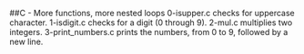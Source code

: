 ##C - More functions, more nested loops
0-isupper.c checks for uppercase character.
1-isdigit.c checks for a digit (0 through 9).
2-mul.c multiplies two integers.
3-print_numbers.c  prints the numbers, from 0 to 9, followed by a new line.
